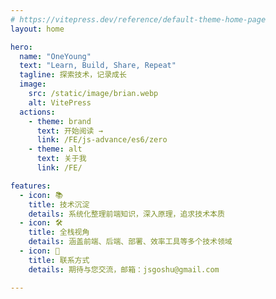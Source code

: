 ```yaml
---
# https://vitepress.dev/reference/default-theme-home-page
layout: home

hero:
  name: "OneYoung"
  text: "Learn, Build, Share, Repeat"
  tagline: 探索技术，记录成长
  image:
    src: /static/image/brian.webp
    alt: VitePress
  actions:
    - theme: brand
      text: 开始阅读 →
      link: /FE/js-advance/es6/zero
    - theme: alt
      text: 关于我
      link: /FE/

features:
  - icon: 📚
    title: 技术沉淀
    details: 系统化整理前端知识，深入原理，追求技术本质
  - icon: 🛠️
    title: 全栈视角
    details: 涵盖前端、后端、部署、效率工具等多个技术领域
  - icon: 📧
    title: 联系方式
    details: 期待与您交流，邮箱：jsgoshu@gmail.com

---
```


<HomeUnderline />
